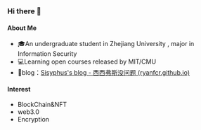 ### Hi there 👋

#### About Me

- 🎓An undergraduate student in Zhejiang University , major in Information Security
- 💻Learning open courses released by MIT/CMU
- 🌱blog：[Sisyphus's blog - 西西弗斯没问题 (ryanfcr.github.io)](https://ryanfcr.github.io/)

#### Interest

- BlockChain&NFT
- web3.0
- Encryption

<!--
**RyanFcr/RyanFcr** is a ✨ _special_ ✨ repository because its `README.md` (this file) appears on your GitHub profile.

Here are some ideas to get you started:

- 🔭 I’m currently working on ...
- 🌱 I’m currently learning ...
- 👯 I’m looking to collaborate on ...
- 🤔 I’m looking for help with ...
- 💬 Ask me about ...
- 📫 How to reach me: ...
- 😄 Pronouns: ...
- ⚡ Fun fact: ...
-->
